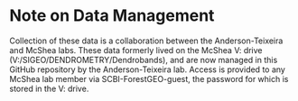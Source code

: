 # Note on Data Management

Collection of these data is a collaboration between the Anderson-Teixeira and McShea labs. These data formerly lived on the McShea V: drive (V:/SIGEO/DENDROMETRY/Dendrobands), and are now managed in this GitHub repository by the Anderson-Teixeira lab. Access is provided to any McShea lab member via SCBI-ForestGEO-guest, the password for which is stored in the V: drive.  
